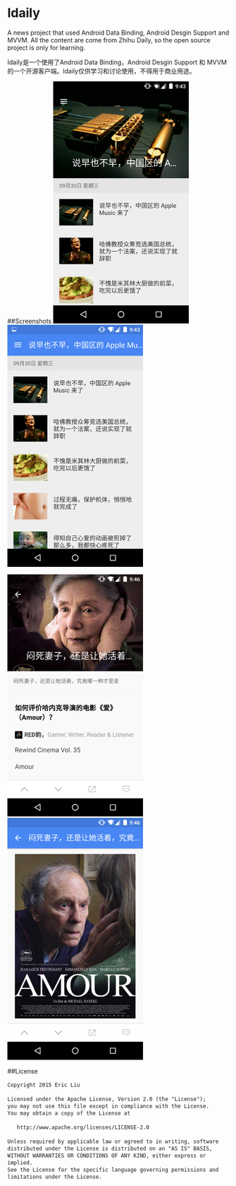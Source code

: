# Idaily
A news project that used Android Data Binding, Android Desgin Support and MVVM.
All the content are come from Zhihu Daily, so the open source project is only for learning.


Idaily是一个使用了Android Data Binding，Android Desgin Support 和 MVVM 的一个开源客户端。Idaily仅供学习和讨论使用，不得用于商业用途。

##Screenshots
<img src="art/1.png" width="308" height="548"/>
<img src="art/2.png" width="308" height="548"/>

<img src="art/3.png" width="308" height="548"/>
<img src="art/4.png" width="308" height="548"/>

##License

    Copyright 2015 Eric Liu

    Licensed under the Apache License, Version 2.0 (the "License");
    you may not use this file except in compliance with the License.
    You may obtain a copy of the License at

       http://www.apache.org/licenses/LICENSE-2.0

    Unless required by applicable law or agreed to in writing, software
    distributed under the License is distributed on an "AS IS" BASIS,
    WITHOUT WARRANTIES OR CONDITIONS OF ANY KIND, either express or implied.
    See the License for the specific language governing permissions and
    limitations under the License.
